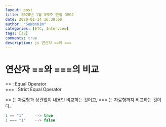 ```yaml
---
layout: post
title: 2020년 1월 3째주 면접 대비2 
date: 2020-01-14 16:38:00
author: "SeWonKim"
categories: [ETC, Interview]
tags: [JS]
comments: true
description: js 연산자 ==와 ===
---
```


# 연산자 ==와 ===의 비교

== : Equal Operator     
=== : Strict Equal Operator

== 는 자료형과 상관없이 내용만 비교하는 것이고, === 는 자료형까지 비교하는 것이다.

```javascript
1 == "1"     --> true
1 === "1"    --> false
```
